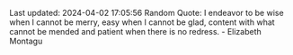 Last updated: 2024-04-02 17:05:56
Random Quote: I endeavor to be wise when I cannot be merry, easy when I cannot be glad, content with what cannot be mended and patient when there is no redress. - Elizabeth Montagu